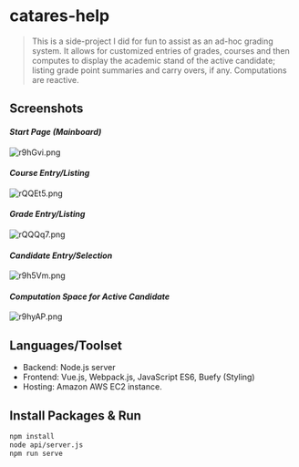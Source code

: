 # catares-help

>This is a side-project I did for fun to assist as an ad-hoc grading system. It allows for customized entries of grades, courses and then computes to display the academic stand of the active candidate; listing grade point summaries and carry overs, if any. Computations are reactive.

## Screenshots

#### *Start Page (Mainboard)*

![r9hGvi.png](https://i.lensdump.com/i/r9hGvi.png)

#### *Course Entry/Listing*

![rQQEt5.png](https://i2.lensdump.com/i/rQQEt5.png)

#### *Grade Entry/Listing*

![rQQQq7.png](https://i2.lensdump.com/i/rQQQq7.png)

#### *Candidate Entry/Selection*

![r9h5Vm.png](https://i3.lensdump.com/i/r9h5Vm.png)

#### *Computation Space for Active Candidate*

![r9hyAP.png](https://i2.lensdump.com/i/r9hyAP.png)

## Languages/Toolset
- Backend: Node.js server
- Frontend: Vue.js, Webpack.js, JavaScript ES6, Buefy (Styling)
- Hosting: Amazon AWS EC2 instance.

## Install Packages & Run

```bash
npm install
node api/server.js
npm run serve
```



